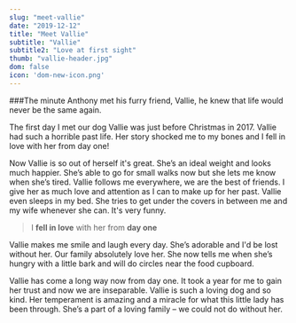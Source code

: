 ```yaml
---
slug: "meet-vallie"
date: "2019-12-12"
title: "Meet Vallie"
subtitle: "Vallie"
subtitle2: "Love at first sight"
thumb: "vallie-header.jpg"
dom: false
icon: 'dom-new-icon.png'
---
```


###The minute Anthony met his furry friend, Vallie, he knew that life would never be the same again.

The first day I met our dog Vallie was just before Christmas in 2017. Vallie had such a horrible past life. Her story shocked me to my bones and I fell in love with her from day one!

Now Vallie is so out of herself it's great. She’s an ideal weight and looks much happier. She’s able to go for small walks now but she lets me know when she’s tired. Vallie follows me everywhere, we are the best of friends. I give her as much love and attention as I can to make up for her past. Vallie even sleeps in my bed. She tries to get under the covers in between me and my wife whenever she can. It's very funny.

> I **fell in love** with her from **day one**

Vallie makes me smile and laugh every day. She’s adorable and I'd be lost without her. Our family absolutely love her. She now tells me when she’s hungry with a little bark and will do circles near the food cupboard.

Vallie has come a long way now from day one. It took a year for me to gain her trust and now we are inseparable. Vallie is such a loving dog and so kind. Her temperament is amazing and a miracle for what this little lady has been through. She’s a part of a loving family – we could not do without her.